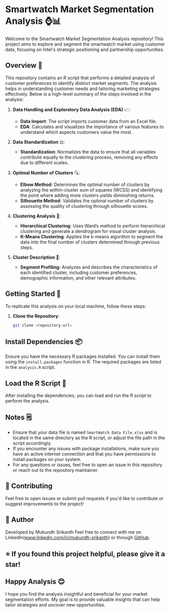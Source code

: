 # Smartwatch Market Segmentation Analysis ⌚📊

Welcome to the Smartwatch Market Segmentation Analysis repository! This project aims to explore and segment the smartwatch market using customer data, focusing on Intel's strategic positioning and partnership opportunities.

## **Overview** 🌟

This repository contains an R script that performs a detailed analysis of customer preferences to identify distinct market segments. The analysis helps in understanding customer needs and tailoring marketing strategies effectively. Below is a high-level summary of the steps involved in the analysis:

1. **Data Handling and Exploratory Data Analysis (EDA)** 📈:
   - **Data Import**: The script imports customer data from an Excel file.
   - **EDA**: Calculates and visualizes the importance of various features to understand which aspects customers value the most.

2. **Data Standardization** ⚖️:
   - **Standardization**: Normalizes the data to ensure that all variables contribute equally to the clustering process, removing any effects due to different scales.

3. **Optimal Number of Clusters** 🔍:
   - **Elbow Method**: Determines the optimal number of clusters by analyzing the within-cluster sum of squares (WCSS) and identifying the point where adding more clusters yields diminishing returns.
   - **Silhouette Method**: Validates the optimal number of clusters by assessing the quality of clustering through silhouette scores.

4. **Clustering Analysis** 🧩:
   - **Hierarchical Clustering**: Uses Ward’s method to perform hierarchical clustering and generate a dendrogram for visual cluster analysis.
   - **K-Means Clustering**: Applies the k-means algorithm to segment the data into the final number of clusters determined through previous steps.

5. **Cluster Description** 📝:
   - **Segment Profiling**: Analyzes and describes the characteristics of each identified cluster, including customer preferences, demographic information, and other relevant attributes.

## **Getting Started** 🚀

To replicate this analysis on your local machine, follow these steps:
1. **Clone the Repository**:
   ```bash
   git clone <repository-url>

## **Install Dependencies** 📦

Ensure you have the necessary R packages installed. You can install them using the `install.packages` function in R. The required packages are listed in the `analysis.R` script.

## **Load the R Script** 📜

After installing the dependencies, you can load and run the R script to perform the analysis. 

## **Notes 🗒️**

- Ensure that your data file is named `SmartWatch Data File.xlsx` and is located in the same directory as the R script, or adjust the file path in the script accordingly.
- If you encounter any issues with package installations, make sure you have an active internet connection and that you have permissions to install packages on your system.
- For any questions or issues, feel free to open an issue in this repository or reach out to the repository maintainer.

## 🤝 Contributing
Feel free to open issues or submit pull requests if you'd like to contribute or suggest improvements to the project!

## 👤 Author
Developed by Mukundh Srikanth
Feel free to connect with me on LinkedIn(www.linkedin.com/in/mukundh-srikanth) or through [GitHub](https://github.com/MukundhSrikanth).

## ⭐️ If you found this project helpful, please give it a star!

## **Happy Analysis 😊**

I hope you find the analysis insightful and beneficial for your market segmentation efforts. My goal is to provide valuable insights that can help tailor strategies and uncover new opportunities.
